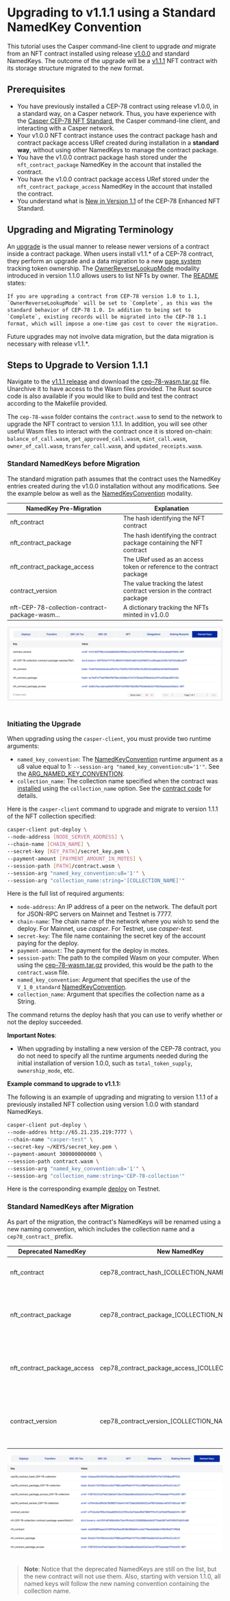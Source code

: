 # Upgrading to v1.1.1 using a Standard NamedKey Convention

This tutorial uses the Casper command-line client to upgrade *and* migrate from an NFT contract installed using release [v1.0.0](https://github.com/casper-ecosystem/cep-78-enhanced-nft/releases/tag/v1.0.0) and standard NamedKeys. The outcome of the upgrade will be a [v1.1.1](https://github.com/casper-ecosystem/cep-78-enhanced-nft/releases/tag/v1.1.1) NFT contract with its storage structure migrated to the new format.

## Prerequisites

- You have previously installed a CEP-78 contract using release v1.0.0, in a standard way, on a Casper network. Thus, you have experience with the [Casper CEP-78 NFT Standard](https://github.com/casper-ecosystem/cep-78-enhanced-nft/), the Casper command-line client, and interacting with a Casper network.
- Your v1.0.0 NFT contract instance uses the contract package hash and contract package access URef created during installation in a **standard way**, without using other NamedKeys to manage the contract package.
- You have the v1.0.0 contract package hash stored under the `nft_contract_package` NamedKey in the account that installed the contract.
- You have the v1.0.0 contract package access URef stored under the `nft_contract_package_access` NamedKey in the account that installed the contract.
- You understand what is [New in Version 1.1](https://github.com/casper-ecosystem/cep-78-enhanced-nft/#new-in-version-11) of the CEP-78 Enhanced NFT Standard.

## Upgrading and Migrating Terminology

An [upgrade](https://docs.casperlabs.io/dapp-dev-guide/writing-contracts/upgrading-contracts/) is the usual manner to release newer versions of a contract inside a contract package. When users install v1.1.* of a CEP-78 contract, they perform an upgrade and a data migration to a new [page system](https://github.com/casper-ecosystem/cep-78-enhanced-nft#the-cep-78-page-system) tracking token ownership. The [OwnerReverseLookupMode](https://github.com/casper-ecosystem/cep-78-enhanced-nft#ownerreverselookupmode) modality introduced in version 1.1.0 allows users to list NFTs by owner. The [README](../README.md) states:

```
If you are upgrading a contract from CEP-78 version 1.0 to 1.1, `OwnerReverseLookupMode` will be set to `Complete`, as this was the standard behavior of CEP-78 1.0. In addition to being set to `Complete`, existing records will be migrated into the CEP-78 1.1 format, which will impose a one-time gas cost to cover the migration.
```

Future upgrades may not involve data migration, but the data migration is necessary with release v1.1.*.

## Steps to Upgrade to Version 1.1.1

Navigate to the [v1.1.1 release](https://github.com/casper-ecosystem/cep-78-enhanced-nft/releases/tag/v1.1.1) and download the [cep-78-wasm.tar.gz](https://github.com/casper-ecosystem/cep-78-enhanced-nft/releases/download/v1.1.1/cep-78-wasm.tar.gz) file. Unarchive it to have access to the Wasm files provided. The Rust source code is also available if you would like to build and test the contract according to the Makefile provided. 

The `cep-78-wasm` folder contains the `contract.wasm` to send to the network to upgrade the NFT contract to version 1.1.1. In addition, you will see other useful Wasm files to interact with the contract once it is stored on-chain: `balance_of_call.wasm`, `get_approved_call.wasm`, `mint_call.wasm`, `owner_of_call.wasm`, `transfer_call.wasm`, and `updated_receipts.wasm`.

### Standard NamedKeys before Migration

The standard migration path assumes that the contract uses the NamedKey entries created during the v1.0.0 installation without any modifications. See the example below as well as the [NamedKeyConvention](https://github.com/casper-ecosystem/cep-78-enhanced-nft#namedkeyconventionmode) modality.

| NamedKey Pre-Migration | Explanation |
|-------------|-------------|
| nft_contract | The hash identifying the NFT contract |
| nft_contract_package | The hash identifying the contract package containing the NFT contract | 
| nft_contract_package_access | The URef used as an access token or reference to the contract package | 
| contract_version | The value tracking the latest contract version in the contract package | 
| nft-CEP-78-collection-contract-package-wasm... | A dictionary tracking the NFTs minted in v1.0.0 |


![Account Named Keys pre Migration](../assets/standard-namedkeys-pre-migration.png)  

### Initiating the Upgrade

When upgrading using the `casper-client`, you must provide two runtime arguments:

- `named_key_convention`: The [NamedKeyConvention](https://github.com/casper-ecosystem/cep-78-enhanced-nft#namedkeyconventionmode) runtime argument as a u8 value equal to 1: `--session-arg "named_key_convention:u8='1'"`. See the [ARG_NAMED_KEY_CONVENTION](https://github.com/casper-ecosystem/cep-78-enhanced-nft/blob/408db77c3b9ca22752c7f877ea99a01dfca03a7b/contract/src/main.rs#L1991).
- `collection_name`: The collection name specified when the contract was [installed](https://github.com/casper-ecosystem/cep-78-enhanced-nft#installing-the-contract) using the `collection_name` option. See the [contract code](https://github.com/casper-ecosystem/cep-78-enhanced-nft/blob/408db77c3b9ca22752c7f877ea99a01dfca03a7b/contract/src/main.rs#L93) for details. 

Here is the `casper-client` command to upgrade and migrate to version 1.1.1 of the NFT collection specified:

```bash
casper-client put-deploy \
--node-address [NODE_SERVER_ADDRESS] \
--chain-name [CHAIN_NAME] \
--secret-key [KEY_PATH]/secret_key.pem \
--payment-amount [PAYMENT_AMOUNT_IN_MOTES] \
--session-path [PATH]/contract.wasm \
--session-arg "named_key_convention:u8='1'" \
--session-arg "collection_name:string='[COLLECTION_NAME]'"
```

Here is the full list of required arguments:
- `node-address`: An IP address of a peer on the network. The default port for JSON-RPC servers on Mainnet and Testnet is 7777.
- `chain-name`: The chain name of the network where you wish to send the deploy. For Mainnet, use *casper*. For Testnet, use *casper-test*.
- `secret-key`: The file name containing the secret key of the account paying for the deploy.
- `payment-amount`: The payment for the deploy in motes.
- `session-path`: The path to the compiled Wasm on your computer. When using the [cep-78-wasm.tar.gz](https://github.com/casper-ecosystem/cep-78-enhanced-nft/releases/download/v1.1.1/cep-78-wasm.tar.gz) provided, this would be the path to the `contract.wasm` file.
- `named_key_convention`: Argument that specifies the use of the `V_1_0_standard` [NamedKeyConvention](../README.md#namedkeyconventionmode).
- `collection_name`: Argument that specifies the collection name as a String.

The command returns the deploy hash that you can use to verify whether or not the deploy succeeded.

**Important Notes**: 

- When upgrading by installing a new version of the CEP-78 contract, you do not need to specify all the runtime arguments needed during the initial installation of version 1.0.0, such as `total_token_supply`, `ownership_mode`, etc.

**Example command to upgrade to v1.1.1:**

The following is an example of upgrading and migrating to version 1.1.1 of a previously installed NFT collection using version 1.0.0 with standard NamedKeys.

```bash
casper-client put-deploy \
--node-addres http://65.21.235.219:7777 \
--chain-name "casper-test" \
--secret-key ~/KEYS/secret_key.pem \
--payment-amount 300000000000 \
--session-path contract.wasm \
--session-arg "named_key_convention:u8='1'" \
--session-arg "collection_name:string='CEP-78-collection'"
```

Here is the corresponding example [deploy](https://testnet.cspr.live/deploy/59a785471600e183718b790fb19b3dec7242fde105928b9f90f01347b3c65f46) on Testnet.

### Standard NamedKeys after Migration

As part of the migration, the contract's NamedKeys will be renamed using a new naming convention, which includes the collection name and a `cep78_contract_` prefix.

| Deprecated NamedKey| New NamedKey | Explanation |
|-------------|--------------|-------------|
| nft_contract | cep78_contract_hash_[COLLECTION_NAME] | The hash identifying the NFT contract |
| nft_contract_package | cep78_contract_package_[COLLECTION_NAME] | The hash identifying the contract package containing the NFT contract | 
| nft_contract_package_access | cep78_contract_package_access_[COLLECTION_NAME] | The URef used as an access token or reference to the contract package | 
| contract_version | cep78_contract_version_[COLLECTION_NAME] | The value tracking the latest contract version in the contract package | 


![Account Named Keys](../assets/standard-namedkeys-post-migration.png)  

> **Note**: Notice that the deprecated NamedKeys are still on the list, but the new contract will not use them. Also, starting with version 1.1.0, all named keys will follow the new naming convention containing the collection name. 



